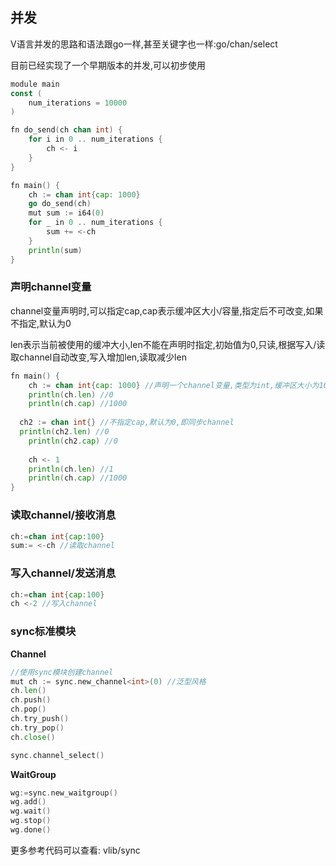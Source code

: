## 并发

V语言并发的思路和语法跟go一样,甚至关键字也一样:go/chan/select

目前已经实现了一个早期版本的并发,可以初步使用

```go
module main
const (
	num_iterations = 10000
)

fn do_send(ch chan int) {
	for i in 0 .. num_iterations {
		ch <- i
	}
}

fn main() {
	ch := chan int{cap: 1000}
	go do_send(ch)
	mut sum := i64(0)
	for _ in 0 .. num_iterations {
		sum += <-ch
	}
	println(sum)
}

```

### 声明channel变量

channel变量声明时,可以指定cap,cap表示缓冲区大小/容量,指定后不可改变,如果不指定,默认为0

len表示当前被使用的缓冲大小,len不能在声明时指定,初始值为0,只读,根据写入/读取channel自动改变,写入增加len,读取减少len

```go
fn main() {
	ch := chan int{cap: 1000} //声明一个channel变量,类型为int,缓冲区大小为1000,即异步channel
	println(ch.len) //0
	println(ch.cap) //1000
  
  ch2 := chan int{} //不指定cap,默认为0,即同步channel
  println(ch2.len) //0
	println(ch2.cap) //0
  
	ch <- 1
	println(ch.len) //1
	println(ch.cap) //1000
}
```

### 读取channel/接收消息

```go
ch:=chan int{cap:100}
sum:= <-ch //读取channel
```

### 写入channel/发送消息

```go
ch:=chan int{cap:100}
ch <-2 //写入channel
```

### sync标准模块

**Channel**

```go
//使用sync模块创建channel
mut ch := sync.new_channel<int>(0) //泛型风格
ch.len()
ch.push()
ch.pop()
ch.try_push()
ch.try_pop()
ch.close()

sync.channel_select()
```

**WaitGroup**

```go
wg:=sync.new_waitgroup()
wg.add()
wg.wait()
wg.stop()
wg.done()
```

更多参考代码可以查看: vlib/sync

